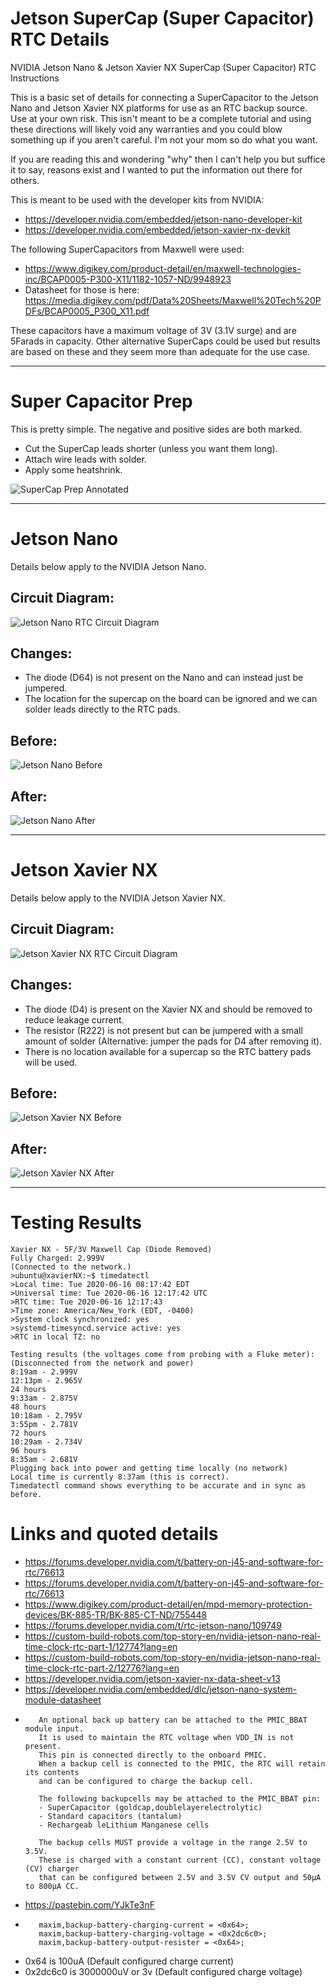 # Jetson SuperCap (Super Capacitor) RTC Details
NVIDIA Jetson Nano &amp; Jetson Xavier NX SuperCap (Super Capacitor) RTC Instructions

This is a basic set of details for connecting a SuperCapacitor to the Jetson Nano and Jetson Xavier NX platforms for use as an RTC backup source.  Use at your own risk.  This isn't meant to be a complete tutorial and using these directions will likely void any warranties and you could blow something up if you aren't careful.  I'm not your mom so do what you want.

If you are reading this and wondering "why" then I can't help you but suffice it to say, reasons exist and I wanted to put the information out there for others.

This is meant to be used with the developer kits from NVIDIA:
- https://developer.nvidia.com/embedded/jetson-nano-developer-kit
- https://developer.nvidia.com/embedded/jetson-xavier-nx-devkit

The following SuperCapacitors from Maxwell were used:
- https://www.digikey.com/product-detail/en/maxwell-technologies-inc/BCAP0005-P300-X11/1182-1057-ND/9948923
- Datasheet for those is here: https://media.digikey.com/pdf/Data%20Sheets/Maxwell%20Tech%20PDFs/BCAP0005_P300_X11.pdf

These capacitors have a maximum voltage of 3V (3.1V surge) and are 5Farads in capacity.  Other alternative SuperCaps could be used but results are based on these and they seem more than adequate for the use case.

***
# Super Capacitor Prep
This is pretty simple.  The negative and positive sides are both marked.  
- Cut the SuperCap leads shorter (unless you want them long).
- Attach wire leads with solder.
- Apply some heatshrink.

![SuperCap Prep Annotated](CapPrepAnnotated.png)

***

# Jetson Nano
Details below apply to the NVIDIA Jetson Nano.

## Circuit Diagram:
![Jetson Nano RTC Circuit Diagram](JetsonNanoRTCCircuitDiagram.png)

## Changes:
 - The diode (D64) is not present on the Nano and can instead just be jumpered.
 - The location for the supercap on the board can be ignored and we can solder leads directly to the RTC pads.

## Before:
![Jetson Nano Before](NanoBefore.png)

## After:
![Jetson Nano After](NanoAfter.png)

***

# Jetson Xavier NX
Details below apply to the NVIDIA Jetson Xavier NX.

## Circuit Diagram:
![Jetson Xavier NX RTC Circuit Diagram](JetsonXavierNXRTCCircuitDiagram.png)

## Changes:
 - The diode (D4) is present on the Xavier NX and should be removed to reduce leakage current.
 - The resistor (R222) is not present but can be jumpered with a small amount of solder (Alternative: jumper the pads for D4 after removing it).
 - There is no location available for a supercap so the RTC battery pads will be used.

## Before:
![Jetson Xavier NX Before](XavierNXBefore.png)

## After:
![Jetson Xavier NX After](XavierNXAfter.png)

***

# Testing Results
    Xavier NX - 5F/3V Maxwell Cap (Diode Removed)
    Fully Charged: 2.999V
    (Connected to the network.)
    >ubuntu@xavierNX:~$ timedatectl 
    >Local time: Tue 2020-06-16 08:17:42 EDT
    >Universal time: Tue 2020-06-16 12:17:42 UTC
    >RTC time: Tue 2020-06-16 12:17:43
    >Time zone: America/New_York (EDT, -0400)
    >System clock synchronized: yes
    >systemd-timesyncd.service active: yes
    >RTC in local TZ: no

    Testing results (the voltages come from probing with a Fluke meter):
    (Disconnected from the network and power)
    8:19am - 2.999V
    12:13pm - 2.965V
    24 hours
    9:33am - 2.875V
    48 hours
    10:18am - 2.795V
    3:55pm - 2.781V
    72 hours
    10:29am - 2.734V
    96 hours
    8:35am - 2.681V
    Plugging back into power and getting time locally (no network)
    Local time is currently 8:37am (this is correct).
    Timedatectl command shows everything to be accurate and in sync as before.

# Links and quoted details
- https://forums.developer.nvidia.com/t/battery-on-j45-and-software-for-rtc/76613
- https://forums.developer.nvidia.com/t/battery-on-j45-and-software-for-rtc/76613
- https://www.digikey.com/product-detail/en/mpd-memory-protection-devices/BK-885-TR/BK-885-CT-ND/755448
- https://forums.developer.nvidia.com/t/rtc-jetson-nano/109749
- https://custom-build-robots.com/top-story-en/nvidia-jetson-nano-real-time-clock-rtc-part-1/12774?lang=en
- https://custom-build-robots.com/top-story-en/nvidia-jetson-nano-real-time-clock-rtc-part-2/12776?lang=en
- https://developer.nvidia.com/jetson-xavier-nx-data-sheet-v13
- https://developer.nvidia.com/embedded/dlc/jetson-nano-system-module-datasheet
-        An optional back up battery can be attached to the PMIC_BBAT module input. 
         It is used to maintain the RTC voltage when VDD_IN is not present. 
         This pin is connected directly to the onboard PMIC. 
         When a backup cell is connected to the PMIC, the RTC will retain its contents 
         and can be configured to charge the backup cell.
         
         The following backupcells may be attached to the PMIC_BBAT pin:
         - SuperCapacitor (goldcap,doublelayerelectrolytic)
         - Standard capacitors (tantalum)
         - Rechargeab leLithium Manganese cells
         
         The backup cells MUST provide a voltage in the range 2.5V to 3.5V. 
         These is charged with a constant current (CC), constant voltage (CV) charger
         that can be configured between 2.5V and 3.5V CV output and 50μA to 800μA CC.
- https://pastebin.com/YJkTe3nF
-        maxim,backup-battery-charging-current = <0x64>;
         maxim,backup-battery-charging-voltage = <0x2dc6c0>;
         maxim,backup-battery-output-resister = <0x64>;
- 0x64 is 100uA (Default configured charge current)
- 0x2dc6c0 is 3000000uV or 3v (Default configured charge voltage)
